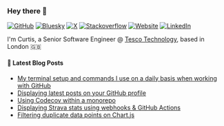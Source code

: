 ### Hey there 👋

[![GitHub](https://img.shields.io/badge/@curtiscde-171515?style=flat&labelColor=171515&logo=github&logoColor=white&link=https://github.com/curtiscde)](https://github.com/curtiscde)
[![Bluesky](https://img.shields.io/badge/@curtiscode.dev-2d5d83?style=flat&labelColor=2d5d83&logo=bluesky&logoColor=white&link=https://bsky.app/profile/curtiscode.dev)](https://bsky.app/profile/curtiscode.dev)
[![X](https://img.shields.io/badge/@curtcode-000000?style=flat&labelColor=000000&logo=x&logoColor=white&link=https://twitter.com/curtcode)](https://x.com/curtcode)
[![Stackoverflow](https://img.shields.io/badge/curtis-ef8236?style=flat&labelColor=ef8236&logo=stackoverflow&logoColor=white&link=https://stackoverflow.com/users/370103/curtis)](https://stackoverflow.com/users/370103/curtis)
[![Website](https://img.shields.io/badge/-curtiscode.dev-4a00ff?style=flat&logo=Google-Chrome&logoColor=white&link=https://curtiscode.dev)](https://curtiscode.dev)
[![LinkedIn](https://img.shields.io/badge/-curtis--timson-blue?style=flat&logo=Linkedin&logoColor=white&link=https://www.linkedin.com/in/curtis-timson)](https://www.linkedin.com/in/curtis-timson)

I'm Curtis, a Senior Software Engineer @ [Tesco Technology](https://www.tesco.com), based in London 🇬🇧

#### 📝 Latest Blog Posts
<!-- BLOG-POST-LIST:START -->
- [My terminal setup and commands I use on a daily basis when working with GitHub](https://www.curtiscode.dev/post/terminal-commands-i-use-on-a-daily-basis)
- [Displaying latest posts on your GitHub profile](https://www.curtiscode.dev/post/github-profile-latest-posts)
- [Using Codecov within a monorepo](https://www.curtiscode.dev/post/codecov-monorepo)
- [Displaying Strava stats using webhooks &amp; GitHub Actions](https://www.curtiscode.dev/post/displaying-strava-stats-using-webhooks)
- [Filtering duplicate data points on Chart.js](https://www.curtiscode.dev/post/chartjs-filtering-duplicate-data)
<!-- BLOG-POST-LIST:END -->


<!--
**curtiscde/curtiscde** is a ✨ _special_ ✨ repository because its `README.md` (this file) appears on your GitHub profile.

Here are some ideas to get you started:

- 🔭 I’m currently working on ...
- 🌱 I’m currently learning ...
- 👯 I’m looking to collaborate on ...
- 🤔 I’m looking for help with ...
- 💬 Ask me about ...
- 📫 How to reach me: ...
- 😄 Pronouns: ...
- ⚡ Fun fact: ...
-->
